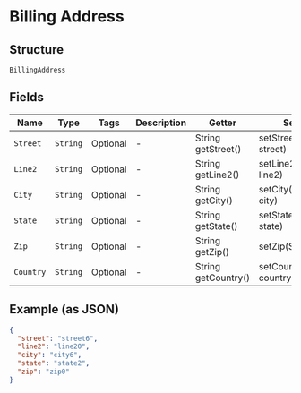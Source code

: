 
# Billing Address

## Structure

`BillingAddress`

## Fields

| Name | Type | Tags | Description | Getter | Setter |
|  --- | --- | --- | --- | --- | --- |
| `Street` | `String` | Optional | - | String getStreet() | setStreet(String street) |
| `Line2` | `String` | Optional | - | String getLine2() | setLine2(String line2) |
| `City` | `String` | Optional | - | String getCity() | setCity(String city) |
| `State` | `String` | Optional | - | String getState() | setState(String state) |
| `Zip` | `String` | Optional | - | String getZip() | setZip(String zip) |
| `Country` | `String` | Optional | - | String getCountry() | setCountry(String country) |

## Example (as JSON)

```json
{
  "street": "street6",
  "line2": "line20",
  "city": "city6",
  "state": "state2",
  "zip": "zip0"
}
```


